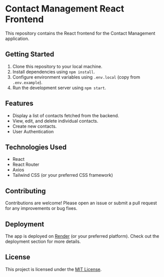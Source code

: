 # Contact Management React Frontend

This repository contains the React frontend for the Contact Management application.

## Getting Started

1. Clone this repository to your local machine.
2. Install dependencies using `npm install`.
3. Configure environment variables using `.env.local` (copy from `.env.example`).
4. Run the development server using `npm start`.

## Features

- Display a list of contacts fetched from the backend.
- View, edit, and delete individual contacts.
- Create new contacts.
- User Authentication

## Technologies Used

- React
- React Router
- Axios
- Tailwind CSS (or your preferred CSS framework)

## Contributing

Contributions are welcome! Please open an issue or submit a pull request for any improvements or bug fixes.

## Deployment

The app is deployed on [Render](https://webalar-client.onrender.com) (or your preferred platform). Check out the deployment section for more details.

## License

This project is licensed under the [MIT License](LICENSE).
